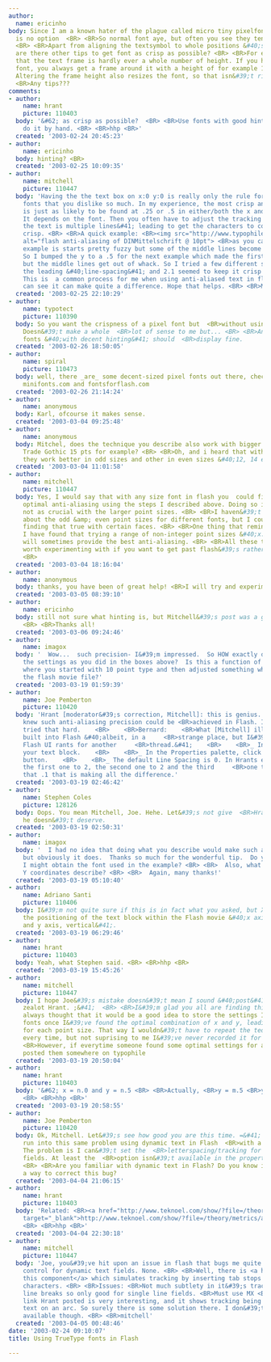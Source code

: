 ```yaml
---
author:
  name: ericinho
body: Since I am a known hater of the plague called micro tiny pixelfonts, using them
  is no option  <BR> <BR>So normal font aye, but often you see they tend to get blurry.
  <BR> <BR>Apart from aligning the textsymbol to whole positions &#40;so x=0 y=0&#41;
  are there other tips to get font as crisp as possible? <BR> <BR>For example, I noticed
  that the text frame is hardly ever a whole number of height. If you have a 16 points
  font, you always get a frame around it with a height of for example 18.3 or so.
  Altering the frame height also resizes the font, so that isn&#39;t right.  <BR>
  <BR>Any tips???
comments:
- author:
    name: hrant
    picture: 110403
  body: '&#62; as crisp as possible?  <BR> <BR>Use fonts with good hinting. <BR>Or
    do it by hand. <BR> <BR>hhp <BR>'
  created: '2003-02-24 20:45:23'
- author:
    name: ericinho
  body: hinting? <BR>
  created: '2003-02-25 10:09:35'
- author:
    name: mitchell
    picture: 110447
  body: 'Having the the text box on x:0 y:0 is really only the rule for those pixel
    fonts that you dislike so much. In my experience, the most crisp anti-aliasing
    is just as likely to be found at .25 or .5 in either/both the x and y coordinates.
    It depends on the font. Then you often have to adjust the tracking and &#40;if
    the text is multiple lines&#41; leading to get the characters to continue to stay
    crisp. <BR> <BR>A quick example: <BR><img src="http://www.typophile.com/forums/messages/30/6956.gif"
    alt="flash anti-aliasing of DINMittelschrift @ 10pt"> <BR>as you can see the first
    example is starts pretty fuzzy but some of the middle lines become fairly crisp.
    So I bumped the y to a .5 for the next example which made the first line crisp
    but the middle lines get out of whack. So I tried a few different settings for
    the leading &#40;line-spacing&#41; and 2.1 seemed to keep it crisp throughout.
    This is  a common process for me when using anti-aliased text in flash. As you
    can see it can make quite a difference. Hope that helps. <BR> <BR>Mitchell'
  created: '2003-02-25 22:10:29'
- author:
    name: typotect
    picture: 110390
  body: So you want the crispness of a pixel font but  <BR>without using a pixel font.
    Doesn&#39;t make a whole  <BR>lot of sense to me but... <BR> <BR>Any web safe
    fonts &#40;with decent hinting&#41; should  <BR>display fine.
  created: '2003-02-26 18:50:05'
- author:
    name: spiral
    picture: 110473
  body: well, there _are_ some decent-sized pixel fonts out there, check especially
    minifonts.com and fontsforflash.com
  created: '2003-02-26 21:14:24'
- author:
    name: anonymous
  body: Karl, ofcourse it makes sense.
  created: '2003-03-04 09:25:48'
- author:
    name: anonymous
  body: Mitchel, does the technique you describe also work with bigger fonts like
    Trade Gothic 15 pts for example? <BR> <BR>Oh, and i heard that with many fonts
    they work better in odd sizes and other in even sizes &#40;12, 14 etc&#41;.
  created: '2003-03-04 11:01:58'
- author:
    name: mitchell
    picture: 110447
  body: Yes, I would say that with any size font in flash you  could find it&#39;s
    optimal anti-aliasing using the steps I described above. Doing so is just usually
    not as crucial with the larger point sizes. <BR> <BR>I haven&#39;t heard anything
    about the odd &amp; even point sizes for different fonts, but I could imagine
    finding that true with certain faces. <BR> <BR>One thing that reminds me of, is
    I have found that trying a range of non-integer point sizes &#40;x.7 for example&#41;
    will sometimes provide the best anti-aliasing. <BR> <BR>All these things are often
    worth experimenting with if you want to get past flash&#39;s rather poor anti-aliasing.
    <BR>
  created: '2003-03-04 18:16:04'
- author:
    name: anonymous
  body: thanks, you have been of great help! <BR>I will try and experiment with it.
  created: '2003-03-05 08:39:10'
- author:
    name: ericinho
  body: still not sure what hinting is, but Mitchell&#39;s post was a great help!!!
    <BR> <BR>Thanks all!
  created: '2003-03-06 09:24:46'
- author:
    name: imagox
  body: '  Wow...  such precision- I&#39;m impressed.  So HOW exactly do you change
    the settings as you did in the boxes above?  Is this a function of Flash itself,
    where you started with 10 point type and then adjusted something when you assembled
    the flash movie file?'
  created: '2003-03-19 01:59:39'
- author:
    name: Joe Pemberton
    picture: 110420
  body: 'Hrant [moderator&#39;s correction, Mitchell]: this is genius. <BR>I never
    knew such anti-aliasing precision could be <BR>achieved in Flash. I guess I never
    tried that hard.    <BR>    <BR>Bernard:    <BR>What [Mitchell] illustrated is
    built into Flash &#40;albeit, in a     <BR>strange place, but I&#39;ll save my
    Flash UI rants for another     <BR>thread.&#41;    <BR>    <BR>_ In Flash, select
    your text block.    <BR>    <BR>_ In the Properties palette, click the Format
    button.    <BR>    <BR>_ The default Line Spacing is 0. In Hrants example, he     <BR>set
    the first one to 2, the second one to 2 and the third     <BR>one to 2.1.  It&#39;s
    that .1 that is making all the difference.'
  created: '2003-03-19 02:46:42'
- author:
    name: Stephen Coles
    picture: 128126
  body: Oops. You mean Mitchell, Joe. Hehe. Let&#39;s not give  <BR>Hrant any credit
    he doesn&#39;t deserve.
  created: '2003-03-19 02:50:31'
- author:
    name: imagox
  body: '  I had no idea that doing what you describe would make such a difference,
    but obviously it does.  Thanks so much for the wonderful tip.  Do you know where
    I might obtain the font used in the example? <BR> <BR>  Also, what do the X and
    Y coordinates describe? <BR> <BR>  Again, many thanks!'
  created: '2003-03-19 05:10:40'
- author:
    name: Adriano Santi
    picture: 110406
  body: I&#39;m not quite sure if this is in fact what you asked, but X and Y represent
    the positioning of the text block within the Flash movie &#40;x axis, horizontal
    and y axis, vertical&#41;.
  created: '2003-03-19 06:29:46'
- author:
    name: hrant
    picture: 110403
  body: Yeah, what Stephen said. <BR> <BR>hhp <BR>
  created: '2003-03-19 15:45:26'
- author:
    name: mitchell
    picture: 110447
  body: I hope Joe&#39;s mistake doesn&#39;t mean I sound &#40;post&#41; like that
    zealot Hrant. ;&#41;  <BR> <BR>I&#39;m glad you all are finding this useful. I&#39;ve
    always thought that it would be a good idea to store the settings I use for different
    fonts once I&#39;ve found the optimal combination of x and y, leading, and tracking
    for each point size. That way I wouldn&#39;t have to repeat the tedious process
    every time, but not suprising to me I&#39;ve never recorded it for any font. <BR>
    <BR>However, if everytime someone found some optimal settings for a font they
    posted them somewhere on typophile
  created: '2003-03-19 20:50:04'
- author:
    name: hrant
    picture: 110403
  body: '&#62; x = n.0 and y = n.5 <BR> <BR>Actually, <BR>y = m.5 <BR>you heretic!  ;-&#41;
    <BR> <BR>hhp <BR>'
  created: '2003-03-19 20:58:55'
- author:
    name: Joe Pemberton
    picture: 110420
  body: Ok, Mitchell. Let&#39;s see how good you are this time. =&#41; <BR> <BR>I&#39;ve
    run into this same problem using dynamic text in Flash  <BR>with a bitmap typeface.
    The problem is I can&#39;t set the  <BR>letterspacing/tracking for dynamic text
    fields. At least the  <BR>option isn&#39;t available in the properties palette.
    <BR> <BR>Are you familiar with dynamic text in Flash? Do you know if  <BR>there&#39;s
    a way to correct this bug?
  created: '2003-04-04 21:06:15'
- author:
    name: hrant
    picture: 110403
  body: 'Related: <BR><a href="http://www.teknoel.com/show/?file=/theory/metrics/arc.htm"
    target="_blank">http://www.teknoel.com/show/?file=/theory/metrics/arc.htm</a>
    <BR> <BR>hhp <BR>'
  created: '2003-04-04 22:30:18'
- author:
    name: mitchell
    picture: 110447
  body: 'Joe, you&#39;ve hit upon an issue in flash that bugs me quite often. No tracking
    control for dynamic text fields. None. <BR> <BR>Well, there is <a href="http://www.flashcomponents.net/component.cfm?nav=2&amp;id=204">
    this component</a> which simulates tracking by inserting tab stops between the
    characters. <BR> <BR>Issues: <BR>Not much subtlety in it&#39;s tracking. <BR>Kills
    line breaks so only good for single line fields. <BR>Must use MX <BR> <BR>The
    link Hrant posted is very interesting, and it shows tracking being applied to
    text on an arc. So surely there is some solution there. I don&#39;t see any downloads
    available though. <BR> <BR>mitchell'
  created: '2003-04-05 00:48:46'
date: '2003-02-24 09:10:07'
title: Using TrueType fonts in Flash

---
```


